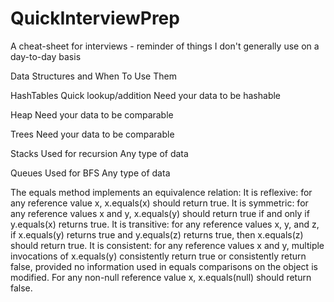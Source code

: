 # QuickInterviewPrep
A cheat-sheet for interviews - reminder of things I don't generally use on a day-to-day basis


Data Structures and When To Use Them

HashTables
  Quick lookup/addition
  Need your data to be hashable
  
Heap
  Need your data to be comparable
  
Trees
  Need your data to be comparable
  
Stacks
  Used for recursion
  Any type of data

Queues
  Used for BFS
  Any type of data
  



The equals method implements an equivalence relation:
It is reflexive: for any reference value x, x.equals(x) should return true.
It is symmetric: for any reference values x and y, x.equals(y) should return true if and only if y.equals(x) returns true.
It is transitive: for any reference values x, y, and z, if x.equals(y) returns true and y.equals(z) returns true, then x.equals(z) should return true.
It is consistent: for any reference values x and y, multiple invocations of x.equals(y) consistently return true or consistently return false, provided no information used in equals comparisons on the object is modified.
For any non-null reference value x, x.equals(null) should return false.
